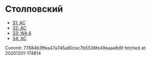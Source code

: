 # Столповский
- [31: AC](31.md)
- [32: AC](32.md)
- [33: WA 6](33.md)
- [34: AC](34.md)

Commit: 77684b3ffea47a745a80cec7b5538fe49eaae8d9
 fetched at: 20201201-174814
